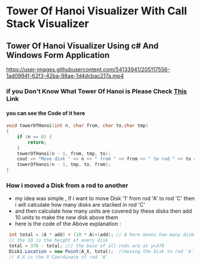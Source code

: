 # Tower Of Hanoi Visualizer With Call Stack Visualizer
## Tower Of Hanoi Visualizer Using c# And Windows Form Application 





https://user-images.githubusercontent.com/54133941/205117556-1ad0994f-62f3-42ba-98ae-1d4dcbac217a.mp4





### if you Don't Know What Tower Of Hanoi is Please Check [This ](https://en.wikipedia.org/wiki/Tower_of_Hanoi) Link

#### you can see the Code of it here 
```cpp
void towerOfHanoi(int n, char from, char to,char tmp)
{
    if (n == 0) {
        return;
    }
    towerOfHanoi(n - 1, from, tmp, to);
    cout << "Move disk " << n << " from " << from << " to rod " << to << "\n";
    towerOfHanoi(n - 1, tmp, to, from);
}
```
### How i moved a Disk from a rod to another
- my idea was simple , if i want to move Disk '1' from rod 'A' to rod 'C' then i will calculate how many disks are stacked in rod 'C'
- and then calculate how many units are covered by these disks then add 10 units to make the new disk above them 
- here is the code of the Above explanation :
```cs
 int total = (A * add) + (10 * A)+(add); // A here means how many disks in rod 'A' , add is the amount of space between the disks
 // the 10 is the height of every disk
 total = 370 - total; /// the base of all rods are at y=370
 Disk1.Location = new Point(A_X, total);  //moving the Disk to rod 'A'
 // A_X is the X Coordinate of rod 'A'
``` 



